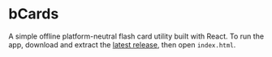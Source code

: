 # bCards
A simple offline platform-neutral flash card utility built with React.
To run the app, download and extract the [latest release](https://github.com/twcrews/b-cards/releases/latest), then open `index.html`.

